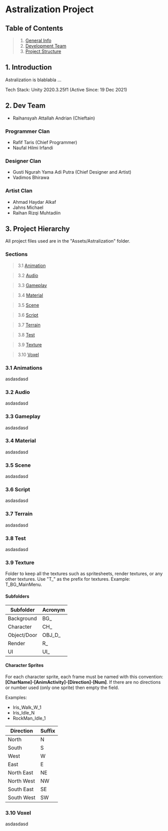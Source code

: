 # Astralization Project

<a name="toc"></a>
## Table of Contents

> 1. [General Info](#general-info)
> 2. [Development Team](#dev-team)
> 3. [Project Structure](#structure)

<a name="general-info"></a>
## 1. Introduction

Astralization is blablabla ...

Tech Stack: Unity 2020.3.25f1 (Active Since: 19 Dec 2021)

<a name="dev-team"></a>
## 2. Dev Team
- Raihansyah Attallah Andrian (Chieftain)

### Programmer Clan
- Rafif Taris (Chief Programmer)
- Naufal Hilmi Irfandi

### Designer Clan
- Gusti Ngurah Yama Adi Putra (Chief Designer and Artist)
- Vadimos Bhirawa

### Artist Clan
- Ahmad Haydar Alkaf
- Jahns Michael
- Raihan Rizqi Muhtadiin

<a name="structure"></a>
## 3. Project Hierarchy

All project files used are in the "Assets/Astralization" folder.

### Sections

> 3.1 [Animation](#animation)

> 3.2 [Audio](#audio)

> 3.3 [Gameplay](#gameplay)

> 3.4 [Material](#material)

> 3.5 [Scene](#scene)

> 3.6 [Script](#script)

> 3.7 [Terrain](#terrain)

> 3.8 [Test](#test)

> 3.9 [Texture](#texture)

> 3.10 [Voxel](#voxel)

<a name="animation"></a>
### 3.1 Animations

asdasdasd

<a name="audio"></a>
### 3.2 Audio

asdasdasd

<a name="gameplay"></a>
### 3.3 Gameplay

asdasdasd

<a name="material"></a>
### 3.4 Material

asdasdasd

<a name="scene"></a>
### 3.5 Scene

asdasdasd

<a name="script"></a>
### 3.6 Script

asdasdasd

<a name="terrain"></a>
### 3.7 Terrain

asdasdasd

<a name="test"></a>
### 3.8 Test

asdasdasd

<a name="texture"></a>
### 3.9 Texture

Folder to keep all the textures such as spritesheets, render textures, or any other textures.
Use "T_" as the prefix for textures. Example: T_BG_MainMenu.

#### Subfolders

| Subfolder               | Acronym     |
| ----------------------- | ----------  |
| Background              | BG_         |
| Character               | CH_         |
| Object/Door             | OBJ_D_      |
| Render                  | R_          |
| UI                      | UI_         |

#### Character Sprites

For each character sprite, each frame must be named with this convention: **[CharName]-[AnimActivity]-[Direction]-[Num]**.
If there are no directions or number used (only one sprite) then empty the field.

Examples:
- Iris_Walk_W_1
- Iris_Idle_N
- RockMan_Idle_1

| Direction               | Suffix     |
| ----------------------- | ---------- |
| North                   | N          |
| South                   | S          |
| West                    | W          |
| East                    | E          |
| North East              | NE         |
| North West              | NW         |
| South East              | SE         |
| South West              | SW         |

<a name="voxel"></a>
### 3.10 Voxel

asdasdasd

